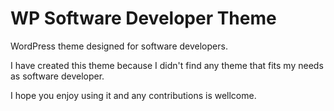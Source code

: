 # WP Software Developer Theme
WordPress theme designed for software developers.

I have created this theme because I didn't find any theme that fits my needs as software developer. 

I hope you enjoy using it and any contributions is wellcome.
